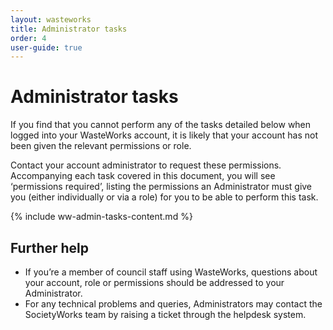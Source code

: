 ```yaml
---
layout: wasteworks
title: Administrator tasks
order: 4
user-guide: true
---
```


# Administrator tasks

If you find that you cannot perform any of the tasks detailed below when logged into your WasteWorks account, it is likely that your account has not been given the relevant permissions or role.

Contact your account administrator to request these permissions. Accompanying each task covered in this document, you will see ‘permissions required’, listing the permissions an Administrator must give you (either individually or via a role) for you to be able to perform this task.

{% include ww-admin-tasks-content.md %}

## Further help

- If you’re a member of council staff using WasteWorks, questions about your account, role or permissions should be addressed to your Administrator.
- For any technical problems and queries, Administrators may contact the SocietyWorks team by raising a ticket through the helpdesk system.
